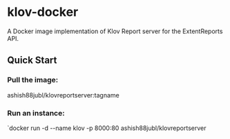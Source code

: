 # klov-docker
A Docker image implementation of Klov Report server for the ExtentReports API.

## Quick Start
### Pull the image:
ashish88jubl/klovreportserver:tagname

### Run an instance:
`docker run -d --name klov -p 8000:80 ashish88jubl/klovreportserver

